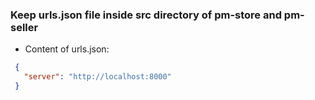 ### Keep urls.json file inside src directory of pm-store and pm-seller
  - Content of urls.json:
   ```json
    {
      "server": "http://localhost:8000"
    }
